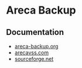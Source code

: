 # Areca Backup

## Documentation

- [areca-backup.org](./areca-backup.org/README.md)
- [arecavss.com](./arecavss.com//README.md)
- [sourceforge.net](./sourceforge.net/README.md)